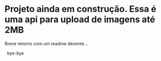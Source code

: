 <h1>Projeto ainda em construção. Essa é uma api para upload de imagens até 2MB</h1>

<p>Breve retorno com um readme decente...</p>
<p>&nbsp; bye-bye </p>